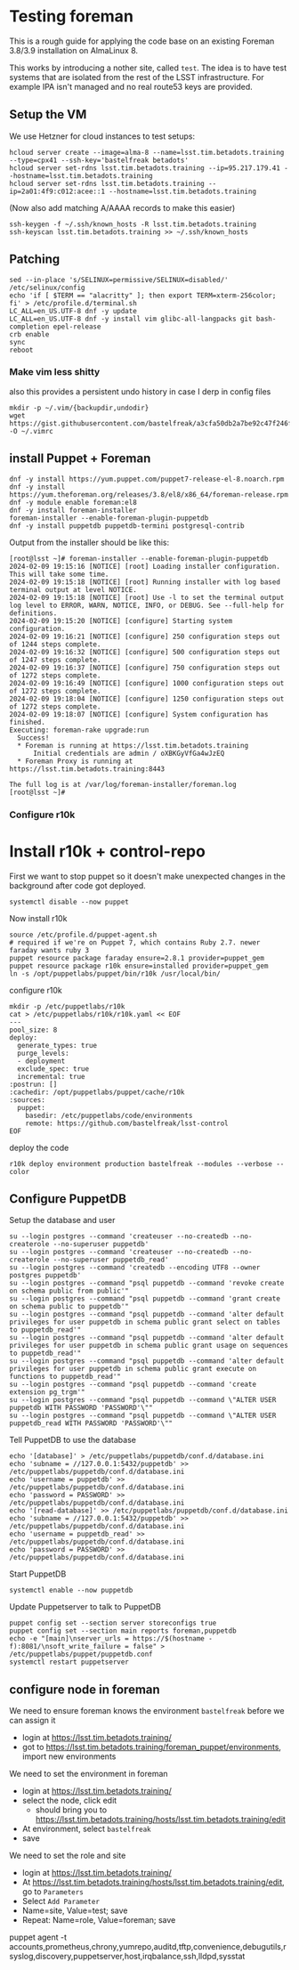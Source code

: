 # Testing foreman

This is a rough guide for applying the code base on an existing Foreman 3.8/3.9
installation on AlmaLinux 8.

This works by introducing a nother site, called `test`. The idea is to have
test systems that are isolated from the rest of the LSST infrastructure. For
example IPA isn't managed and no real route53 keys are provided.

## Setup the VM

We use Hetzner for cloud instances to test setups:

```
hcloud server create --image=alma-8 --name=lsst.tim.betadots.training --type=cpx41 --ssh-key='bastelfreak betadots'
hcloud server set-rdns lsst.tim.betadots.training --ip=95.217.179.41 --hostname=lsst.tim.betadots.training
hcloud server set-rdns lsst.tim.betadots.training --ip=2a01:4f9:c012:acee::1 --hostname=lsst.tim.betadots.training
```

(Now also add matching A/AAAA records to make this easier)

```
ssh-keygen -f ~/.ssh/known_hosts -R lsst.tim.betadots.training
ssh-keyscan lsst.tim.betadots.training >> ~/.ssh/known_hosts
```

## Patching

```
sed --in-place 's/SELINUX=permissive/SELINUX=disabled/' /etc/selinux/config
echo 'if [ $TERM == "alacritty" ]; then export TERM=xterm-256color; fi' > /etc/profile.d/terminal.sh
LC_ALL=en_US.UTF-8 dnf -y update
LC_ALL=en_US.UTF-8 dnf -y install vim glibc-all-langpacks git bash-completion epel-release
crb enable
sync
reboot
```

### Make vim less shitty

also this provides a persistent undo history in case I derp in config files

```
mkdir -p ~/.vim/{backupdir,undodir}
wget https://gist.githubusercontent.com/bastelfreak/a3cfa50db2a7be92c47f246f8f22ca5c/raw/dab14889680d4a8bbcb83580185ca2e5040d5947/vla.vimrc -O ~/.vimrc
```

## install Puppet + Foreman

```
dnf -y install https://yum.puppet.com/puppet7-release-el-8.noarch.rpm
dnf -y install https://yum.theforeman.org/releases/3.8/el8/x86_64/foreman-release.rpm
dnf -y module enable foreman:el8
dnf -y install foreman-installer
foreman-installer --enable-foreman-plugin-puppetdb
dnf -y install puppetdb puppetdb-termini postgresql-contrib
```

Output from the installer should be like this:

```
[root@lsst ~]# foreman-installer --enable-foreman-plugin-puppetdb
2024-02-09 19:15:16 [NOTICE] [root] Loading installer configuration. This will take some time.
2024-02-09 19:15:18 [NOTICE] [root] Running installer with log based terminal output at level NOTICE.
2024-02-09 19:15:18 [NOTICE] [root] Use -l to set the terminal output log level to ERROR, WARN, NOTICE, INFO, or DEBUG. See --full-help for definitions.
2024-02-09 19:15:20 [NOTICE] [configure] Starting system configuration.
2024-02-09 19:16:21 [NOTICE] [configure] 250 configuration steps out of 1244 steps complete.
2024-02-09 19:16:32 [NOTICE] [configure] 500 configuration steps out of 1247 steps complete.
2024-02-09 19:16:37 [NOTICE] [configure] 750 configuration steps out of 1272 steps complete.
2024-02-09 19:16:49 [NOTICE] [configure] 1000 configuration steps out of 1272 steps complete.
2024-02-09 19:18:04 [NOTICE] [configure] 1250 configuration steps out of 1272 steps complete.
2024-02-09 19:18:07 [NOTICE] [configure] System configuration has finished.
Executing: foreman-rake upgrade:run
  Success!
  * Foreman is running at https://lsst.tim.betadots.training
      Initial credentials are admin / oXBKGyVfGa4wJzEQ
  * Foreman Proxy is running at https://lsst.tim.betadots.training:8443

The full log is at /var/log/foreman-installer/foreman.log
[root@lsst ~]#
```

### Configure r10k

# Install r10k + control-repo

First we want to stop puppet so it doesn't make unexpected changes in the
background after code got deployed.

```
systemctl disable --now puppet
```

Now install r10k

```
source /etc/profile.d/puppet-agent.sh
# required if we're on Puppet 7, which contains Ruby 2.7. newer faraday wants ruby 3
puppet resource package faraday ensure=2.8.1 provider=puppet_gem
puppet resource package r10k ensure=installed provider=puppet_gem
ln -s /opt/puppetlabs/puppet/bin/r10k /usr/local/bin/
```

configure r10k

```
mkdir -p /etc/puppetlabs/r10k
cat > /etc/puppetlabs/r10k/r10k.yaml << EOF
---
pool_size: 8
deploy:
  generate_types: true
  purge_levels:
  - deployment
  exclude_spec: true
  incremental: true
:postrun: []
:cachedir: /opt/puppetlabs/puppet/cache/r10k
:sources:
  puppet:
    basedir: /etc/puppetlabs/code/environments
    remote: https://github.com/bastelfreak/lsst-control
EOF
```

deploy the code

```
r10k deploy environment production bastelfreak --modules --verbose --color
```

## Configure PuppetDB

Setup the database and user

```
su --login postgres --command 'createuser --no-createdb --no-createrole --no-superuser puppetdb'
su --login postgres --command 'createuser --no-createdb --no-createrole --no-superuser puppetdb_read'
su --login postgres --command 'createdb --encoding UTF8 --owner postgres puppetdb'
su --login postgres --command "psql puppetdb --command 'revoke create on schema public from public'"
su --login postgres --command "psql puppetdb --command 'grant create on schema public to puppetdb'"
su --login postgres --command "psql puppetdb --command 'alter default privileges for user puppetdb in schema public grant select on tables to puppetdb_read'"
su --login postgres --command "psql puppetdb --command 'alter default privileges for user puppetdb in schema public grant usage on sequences to puppetdb_read'"
su --login postgres --command "psql puppetdb --command 'alter default privileges for user puppetdb in schema public grant execute on functions to puppetdb_read'"
su --login postgres --command "psql puppetdb --command 'create extension pg_trgm'"
su --login postgres --command "psql puppetdb --command \"ALTER USER puppetdb WITH PASSWORD 'PASSWORD'\""
su --login postgres --command "psql puppetdb --command \"ALTER USER puppetdb_read WITH PASSWORD 'PASSWORD'\""
```

Tell PuppetDB to use the database

```
echo '[database]' > /etc/puppetlabs/puppetdb/conf.d/database.ini
echo 'subname = //127.0.0.1:5432/puppetdb' >> /etc/puppetlabs/puppetdb/conf.d/database.ini
echo 'username = puppetdb' >> /etc/puppetlabs/puppetdb/conf.d/database.ini
echo 'password = PASSWORD' >> /etc/puppetlabs/puppetdb/conf.d/database.ini
echo '[read-database]' >> /etc/puppetlabs/puppetdb/conf.d/database.ini
echo 'subname = //127.0.0.1:5432/puppetdb' >> /etc/puppetlabs/puppetdb/conf.d/database.ini
echo 'username = puppetdb_read' >> /etc/puppetlabs/puppetdb/conf.d/database.ini
echo 'password = PASSWORD' >> /etc/puppetlabs/puppetdb/conf.d/database.ini
```

Start PuppetDB

```
systemctl enable --now puppetdb
```

Update Puppetserver to talk to PuppetDB
```
puppet config set --section server storeconfigs true
puppet config set --section main reports foreman,puppetdb
echo -e "[main]\nserver_urls = https://$(hostname -f):8081/\nsoft_write_failure = false" > /etc/puppetlabs/puppet/puppetdb.conf
systemctl restart puppetserver
```

## configure node in foreman

We need to ensure foreman knows the environment `bastelfreak` before we can
assign it

* login at https://lsst.tim.betadots.training/
* got to https://lsst.tim.betadots.training/foreman_puppet/environments, import new environments

We need to set the environment in foreman

* login at https://lsst.tim.betadots.training/
* select the node, click edit
    * should bring you to https://lsst.tim.betadots.training/hosts/lsst.tim.betadots.training/edit
* At environment, select `bastelfreak`
* save

We need to set the role and site

* login at https://lsst.tim.betadots.training/
* At https://lsst.tim.betadots.training/hosts/lsst.tim.betadots.training/edit, go to `Parameters`
* Select `Add Parameter`
* Name=site, Value=test; save
* Repeat: Name=role, Value=foreman; save




puppet agent -t accounts,prometheus,chrony,yumrepo,auditd,tftp,convenience,debugutils,rsyslog,discovery,puppetserver,host,irqbalance,ssh,lldpd,sysstat
